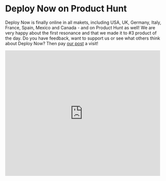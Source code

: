 ﻿---
description: ''

---

# Deploy Now on Product Hunt

Deploy Now is finally online in all makets, including USA, UK, Germany, Italy, France, Spain, Mexico and Canada - and on Product Hunt as well! We are very happy about the first resonance and that we made it to #3 product of the day. Do you have feedback, want to support us or see what others think about Deploy Now? Then pay [our post](https://www.producthunt.com/posts/deploy-now) a visit! 


<iframe style="border: none;" src="https://cards.producthunt.com/cards/posts/299768?v=1" width="500" height="405" frameborder="0" scrolling="no" allowfullscreen></iframe>



